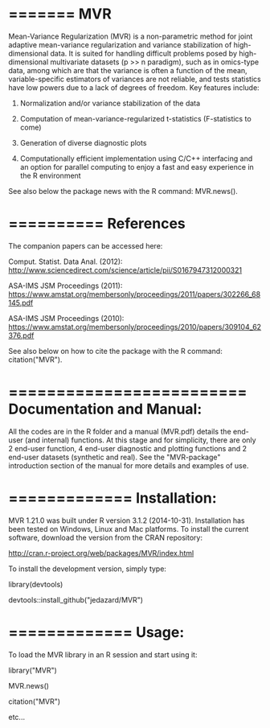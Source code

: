 =======
MVR
=======
Mean-Variance Regularization (MVR) is a non-parametric method for joint adaptive mean-variance regularization and variance stabilization of high-dimensional data.
It is suited for handling difficult problems posed by high-dimensional multivariate datasets (p >> n
paradigm), such as in omics-type data, among which are that the variance is often a function of the
mean, variable-specific estimators of variances are not reliable, and tests statistics have low powers
due to a lack of degrees of freedom.
Key features include:

1. Normalization and/or variance stabilization of the data

2. Computation of mean-variance-regularized t-statistics (F-statistics to come)

3. Generation of diverse diagnostic plots

4. Computationally efficient implementation using C/C++ interfacing and an option for parallel
computing to enjoy a fast and easy experience in the R environment

See also below the package news with the R command: MVR.news().

==========
References
==========
The companion papers can be accessed here:

Comput. Statist. Data Anal. (2012):
http://www.sciencedirect.com/science/article/pii/S0167947312000321

ASA-IMS JSM Proceedings (2011): 
https://www.amstat.org/membersonly/proceedings/2011/papers/302266_68145.pdf

ASA-IMS JSM Proceedings (2010): 
https://www.amstat.org/membersonly/proceedings/2010/papers/309104_62376.pdf

See also below on how to cite the package with the R command: citation("MVR").

=========================
Documentation and Manual: 
=========================
All the codes are in the R folder and a manual (MVR.pdf) details the end-user (and internal) functions. At this stage and for simplicity, there are only 2 end-user function, 4 end-user diagnostic and plotting functions and 2 end-user datasets (synthetic and real). See the "MVR-package" introduction section of the manual for more details and examples of use.

=============
Installation: 
=============
MVR 1.21.0 was built under R version 3.1.2 (2014-10-31).
Installation has been tested on Windows, Linux and Mac platforms.
To install the current software, download the version from the CRAN repository:

http://cran.r-project.org/web/packages/MVR/index.html


To install the development version, simply type:

library(devtools)

devtools::install_github("jedazard/MVR")

=============
Usage: 
=============
To load the MVR library in an R session and start using it:

library("MVR")

MVR.news()

citation("MVR")

etc...
